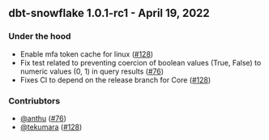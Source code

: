 ## dbt-snowflake 1.0.1-rc1 - April 19, 2022

### Under the hood
- Enable mfa token cache for linux ([#128](https://github.com/dbt-labs/dbt-snowflake/pull/65))
- Fix test related to preventing coercion of boolean values (True, False) to numeric values (0, 1) in query results ([#76](https://github.com/dbt-labs/dbt-snowflake/pull/76))
- Fixes CI to depend on the release branch for Core ([#128](https://github.com/dbt-labs/dbt-snowflake/pull/128))

### Contriubtors
- [@anthu](https://github.com/anthu) ([#76](https://github.com/dbt-labs/dbt-snowflake/pull/76))
- [@tekumara](https://github.com/tekumara) ([#128](https://github.com/dbt-labs/dbt-snowflake/pull/65))
